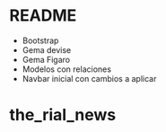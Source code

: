 # README

* Bootstrap
* Gema devise
* Gema Figaro
* Modelos con relaciones
* Navbar inicial con cambios a aplicar
# the_rial_news

